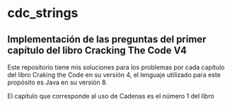 # cdc_strings
## Implementación de las preguntas del primer capítulo del libro Cracking The Code V4
Este repositorio tiene mis soluciones para los problemas por cada capítulo del libro Craking the Code en su versión 4, el lenguaje utilizado para este propósito es Java en su versión 8.

El capítulo que corresponde al uso de Cadenas es el número 1 del libro
